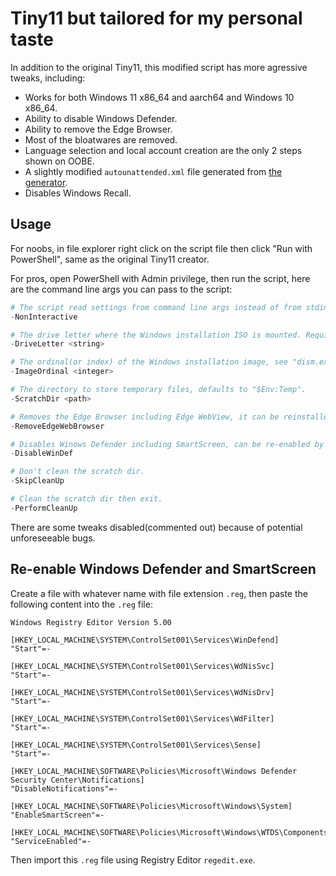 # Tiny11 but tailored for my personal taste

In addition to the original Tiny11, this modified script has more agressive
tweaks, including:

- Works for both Windows 11 x86_64 and aarch64 and Windows 10 x86_64.
- Ability to disable Windows Defender.
- Ability to remove the Edge Browser.
- Most of the bloatwares are removed.
- Language selection and local account creation are the only 2 steps shown on OOBE.
- A slightly modified `autounattended.xml` file generated from [the generator](https://schneegans.de/windows/unattend-generator/).
- Disables Windows Recall.

## Usage

For noobs, in file explorer right click on the script file then click "Run with PowerShell", same as the original Tiny11
creator.

For pros, open PowerShell with Admin privilege, then run the script, here are the command line args you can pass to the
script:

```powershell
# The script read settings from command line args instead of from stdin interactively.
-NonInteractive

# The drive letter where the Windows installation ISO is mounted. Required for NonInteractive mode.
-DriveLetter <string>

# The ordinal(or index) of the Windows installation image, see "dism.exe /Get-WimInfo". Required for NonInteractive mode.
-ImageOrdinal <integer>

# The directory to store temporary files, defaults to "$Env:Temp".
-ScratchDir <path>

# Removes the Edge Browser including Edge WebView, it can be reinstalled later on.
-RemoveEdgeWebBrowser

# Disables Winows Defender including SmartScreen, can be re-enabled by tweaking the Windows registry.
-DisableWinDef

# Don't clean the scratch dir.
-SkipCleanUp

# Clean the scratch dir then exit.
-PerformCleanUp
```

There are some tweaks disabled(commented out) because of potential unforeseeable bugs.

## Re-enable Windows Defender and SmartScreen

Create a file with whatever name with file extension `.reg`, then paste the following content into
the `.reg` file:

```
Windows Registry Editor Version 5.00

[HKEY_LOCAL_MACHINE\SYSTEM\ControlSet001\Services\WinDefend]
"Start"=-

[HKEY_LOCAL_MACHINE\SYSTEM\ControlSet001\Services\WdNisSvc]
"Start"=-

[HKEY_LOCAL_MACHINE\SYSTEM\ControlSet001\Services\WdNisDrv]
"Start"=-

[HKEY_LOCAL_MACHINE\SYSTEM\ControlSet001\Services\WdFilter]
"Start"=-

[HKEY_LOCAL_MACHINE\SYSTEM\ControlSet001\Services\Sense]
"Start"=-

[HKEY_LOCAL_MACHINE\SOFTWARE\Policies\Microsoft\Windows Defender Security Center\Notifications]
"DisableNotifications"=-

[HKEY_LOCAL_MACHINE\SOFTWARE\Policies\Microsoft\Windows\System]
"EnableSmartScreen"=-

[HKEY_LOCAL_MACHINE\SOFTWARE\Policies\Microsoft\Windows\WTDS\Components]
"ServiceEnabled"=-
```

Then import this `.reg` file using Registry Editor `regedit.exe`.
